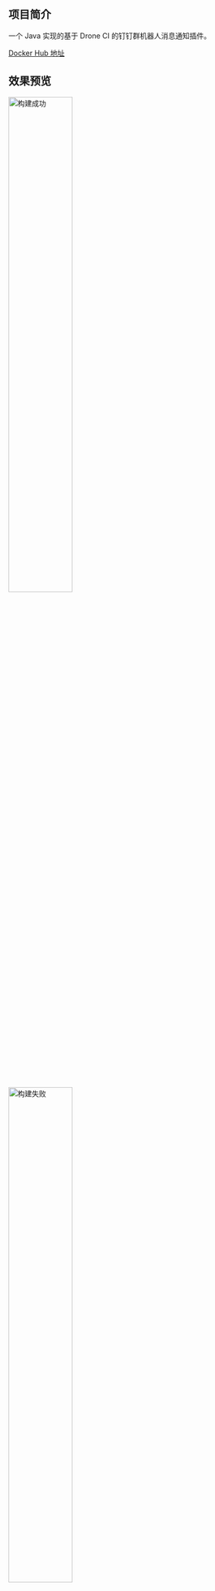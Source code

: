 ## 项目简介

一个 Java 实现的基于 Drone CI 的钉钉群机器人消息通知插件。

[Docker Hub 地址](https://hub.docker.com/r/jpldx/drone-plugin-dingtalk-message)


## 效果预览
<img src="http://www.jpldx.com:2020/dingtalk-build-success.png" alt="构建成功" width = "50%" height = "50%" />
<img src="http://www.jpldx.com:2020/dingtalk-build-failure.png" alt="构建失败" width = "50%" height = "50%" />


## 使用方法
你可以在 [Drone CI](https://www.drone.io/) 的 pipeline 文件里通过如下配置使用它：
```yaml
steps:
  - name: dingtalk
    pull: if-not-exists
    image: jpldx/drone-plugin-dingtalk-message
    settings: 
      access_token: ${your_access_token}
    when:
      status:
        - failure
        - success
```

## 注意
- 暂时只支持钉钉群机器人 `markdown` 消息类型。
- 暂不支持钉钉群机器人安全设置中的 `自定义关键词` 和 `加签` 方式。
- 暂不支持参数自定义，如：通知标题、字体颜色、LOGO 等。
- Docker 镜像不够轻量(100M+)，后续考虑使用 Go 实现。